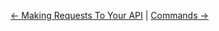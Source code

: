 
[← Making Requests To Your API](https://github.com/dingo/api/wiki/Making-Requests-To-Your-API) | [Commands →](https://github.com/dingo/api/wiki/Commands)
